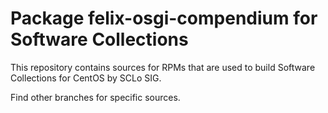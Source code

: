 # Package felix-osgi-compendium for Software Collections

This repository contains sources for RPMs that are used
to build Software Collections for CentOS by SCLo SIG.

Find other branches for specific sources.
